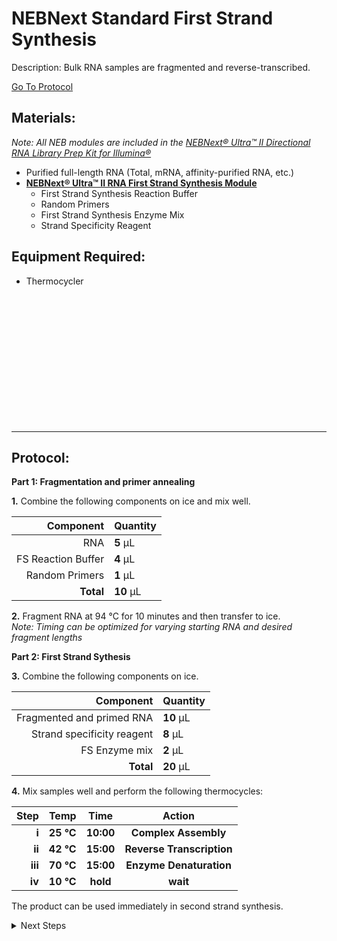 NEBNext Standard First Strand Synthesis
================================================================================
Description: Bulk RNA samples are fragmented and reverse-transcribed.

[Go To Protocol](#protocol)

Materials:
--------------------------------------------------------------------------------
  _Note: All NEB modules are included in the [NEBNext® Ultra™ II Directional RNA Library Prep Kit for Illumina®](https://www.neb.com/products/e7760-nebnext-ultra-ii-directional-rna-library-prep-kit-for-illumina#Product%20Information)_
  * Purified full-length RNA (Total, mRNA, affinity-purified RNA, etc.)
  * **[NEBNext® Ultra™ II RNA First Strand Synthesis Module](https://www.neb.com/products/e7771-nebnext-ultra-ii-rna-first-strand-synthesis-module#Product%20Information)**
    * First Strand Synthesis Reaction Buffer  
    * Random Primers  
    * First Strand Synthesis Enzyme Mix  
    * Strand Specificity Reagent
    
Equipment Required:
--------------------------------------------------------------------------------
  * Thermocycler

<br/><br/><br/><br/><br/><br/><br/><br/><br/><br/><br/><br/>
___
Protocol:
--------------------------------------------------------------------------------

**Part 1: Fragmentation and primer annealing**

**1.** Combine the following components on ice and mix well.

  | Component | Quantity | 
  | ---------: | :---------- |
  | RNA | **5**  µL | 
  | FS Reaction Buffer | **4**  µL |
  | Random Primers | **1**  µL |
  | **Total** | **10** µL |

**2.** Fragment RNA at 94 °C for 10 minutes and then transfer to ice. <br/>
_Note: Timing can be optimized for varying starting RNA and desired fragment lengths_
  
**Part 2: First Strand Sythesis**
  
**3.** Combine the following components on ice.

  | Component | Quantity | 
  | ---------: | :---------- |
  | Fragmented and primed RNA | **10**  µL | 
  | Strand specificity reagent | **8**  µL |
  | FS Enzyme mix | **2**  µL |
  | **Total** | **20** µL |

**4.** Mix samples well and perform the following thermocycles:

  | Step | Temp | Time | Action |
  | ---------: | :--------: | :---------: |:---------: |
  | **i** | **25 °C** | **10:00** | **Complex Assembly** |
  | **ii** | **42 °C** | **15:00** | **Reverse Transcription** |
  | **iii** | **70 °C** | **15:00** | **Enzyme Denaturation** |
  | **iv** | **10 °C** | **hold** | **wait** |
  
The product can be used immediately in second strand synthesis.

<!-- The text below creates dropdown lists for links to next steps or hyperlinks -->

<details>
  <summary>Next Steps</summary>

</p> <a href="./Directional-Second-Strand-Synthesis.md">
Directional Second Strand Synthesis </a>

</details>
